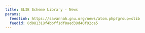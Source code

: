 ```yaml
---
title: SLIB Scheme Library - News
params:
  feedlink: https://savannah.gnu.org/news/atom.php?group=slib
  feedid: 0d081318f4bbff1df8aed39d40f92ca5
---
```

